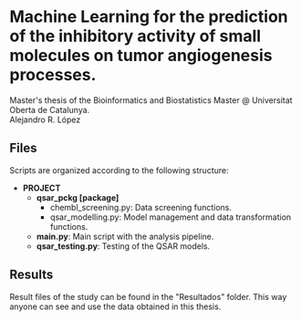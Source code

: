 # Machine Learning for the prediction of the inhibitory activity of small molecules on tumor angiogenesis processes.
Master's thesis of the Bioinformatics and Biostatistics Master @ Universitat Oberta de Catalunya.  
Alejandro R. López

## Files
Scripts are organized according to the following structure:  
 
* **PROJECT**
	* **qsar_pckg [package]**  
		 * chembl_screening.py: Data screening functions.  
		 * qsar_modelling.py: Model management and data transformation functions.  
  	* **main.py**: Main script with the analysis pipeline.  
  	* **qsar_testing.py**: Testing of the QSAR models.  

## Results
Result files of the study can be found in the "Resultados" folder. This way anyone can see and use the data obtained in this thesis.
